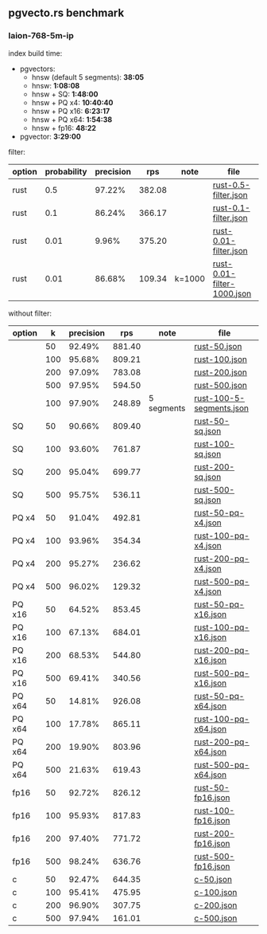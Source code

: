 ## pgvecto.rs benchmark

### laion-768-5m-ip

index build time:
- pgvectors:
  - hnsw (default 5 segments): **38:05**
  - hnsw: **1:08:08**
  - hnsw + SQ: **1:48:00**
  - hnsw + PQ x4: **10:40:40**
  - hnsw + PQ x16: **6:23:17**
  - hnsw + PQ x64: **1:54:38**
  - hnsw + fp16: **48:22**
- pgvector: **3:29:00**

filter:

| option | probability | precision | rps    | note   | file                                                     |
| ------ | ----------- | --------- | ------ | ------ | -------------------------------------------------------- |
| rust   | 0.5         | 97.22%    | 382.08 |        | [rust-0.5-filter.json](rust-0.5-filter.json)             |
| rust   | 0.1         | 86.24%    | 366.17 |        | [rust-0.1-filter.json](rust-0.1-filter.json)             |
| rust   | 0.01        | 9.96%     | 375.20 |        | [rust-0.01-filter.json](rust-0.01-filter.json)           |
| rust   | 0.01        | 86.68%    | 109.34 | k=1000 | [rust-0.01-filter-1000.json](rust-0.01-filter-1000.json) |

without filter:

| option | k   | precision | rps    | note       | file                                                 |
| ------ | --- | --------- | ------ | ---------- | ---------------------------------------------------- |
|        | 50  | 92.49%    | 881.40 |            | [rust-50.json](rust-50.json)                         |
|        | 100 | 95.68%    | 809.21 |            | [rust-100.json](rust-100.json)                       |
|        | 200 | 97.09%    | 783.08 |            | [rust-200.json](rust-200.json)                       |
|        | 500 | 97.95%    | 594.50 |            | [rust-500.json](rust-500.json)                       |
|        | 100 | 97.90%    | 248.89 | 5 segments | [rust-100-5-segments.json](rust-100-5-segments.json) |
| SQ     | 50  | 90.66%    | 809.40 |            | [rust-50-sq.json](rust-50-sq.json)                   |
| SQ     | 100 | 93.60%    | 761.87 |            | [rust-100-sq.json](rust-100-sq.json)                 |
| SQ     | 200 | 95.04%    | 699.77 |            | [rust-200-sq.json](rust-200-sq.json)                 |
| SQ     | 500 | 95.75%    | 536.11 |            | [rust-500-sq.json](rust-500-sq.json)                 |
| PQ x4  | 50  | 91.04%    | 492.81 |            | [rust-50-pq-x4.json](rust-50-pq-x4.json)             |
| PQ x4  | 100 | 93.96%    | 354.34 |            | [rust-100-pq-x4.json](rust-100-pq-x4.json)           |
| PQ x4  | 200 | 95.27%    | 236.62 |            | [rust-200-pq-x4.json](rust-200-pq-x4.json)           |
| PQ x4  | 500 | 96.02%    | 129.32 |            | [rust-500-pq-x4.json](rust-500-pq-x4.json)           |
| PQ x16 | 50  | 64.52%    | 853.45 |            | [rust-50-pq-x16.json](rust-50-pq-x16.json)           |
| PQ x16 | 100 | 67.13%    | 684.01 |            | [rust-100-pq-x16.json](rust-100-pq-x16.json)         |
| PQ x16 | 200 | 68.53%    | 544.80 |            | [rust-200-pq-x16.json](rust-200-pq-x16.json)         |
| PQ x16 | 500 | 69.41%    | 340.56 |            | [rust-500-pq-x16.json](rust-500-pq-x16.json)         |
| PQ x64 | 50  | 14.81%    | 926.08 |            | [rust-50-pq-x64.json](rust-50-pq-x64.json)           |
| PQ x64 | 100 | 17.78%    | 865.11 |            | [rust-100-pq-x64.json](rust-100-pq-x64.json)         |
| PQ x64 | 200 | 19.90%    | 803.96 |            | [rust-200-pq-x64.json](rust-200-pq-x64.json)         |
| PQ x64 | 500 | 21.63%    | 619.43 |            | [rust-500-pq-x64.json](rust-500-pq-x64.json)         |
| fp16   | 50  | 92.72%    | 826.12 |            | [rust-50-fp16.json](rust-50-fp16.json)               |
| fp16   | 100 | 95.93%    | 817.83 |            | [rust-100-fp16.json](rust-100-fp16.json)             |
| fp16   | 200 | 97.40%    | 771.72 |            | [rust-200-fp16.json](rust-200-fp16.json)             |
| fp16   | 500 | 98.24%    | 636.76 |            | [rust-500-fp16.json](rust-500-fp16.json)             |
| c      | 50  | 92.47%    | 644.35 |            | [c-50.json](c-50.json)                               |
| c      | 100 | 95.41%    | 475.95 |            | [c-100.json](c-100.json)                             |
| c      | 200 | 96.90%    | 307.75 |            | [c-200.json](c-200.json)                             |
| c      | 500 | 97.94%    | 161.01 |            | [c-500.json](c-500.json)                             |
